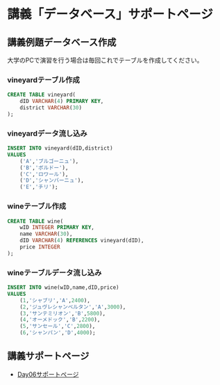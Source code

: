 # 講義「データベース」サポートページ

## 講義例題データベース作成

大学のPCで演習を行う場合は毎回これでテーブルを作成してください。

### vineyardテーブル作成
```SQL
CREATE TABLE vineyard(
    dID VARCHAR(4) PRIMARY KEY, 
    district VARCHAR(30)
);
```

### vineyardデータ流し込み

```SQL
INSERT INTO vineyard(dID,district)
VALUES
    ('A','ブルゴーニュ'),
    ('B','ボルドー'),
    ('C','ロワール'),
    ('D','シャンバーニュ'),
    ('E','チリ');
```

### wineテーブル作成
```SQL
CREATE TABLE wine(
    wID INTEGER PRIMARY KEY, 
    name VARCHAR(30), 
    dID VARCHAR(4) REFERENCES vineyard(dID), 
    price INTEGER
);
```

### wineテーブルデータ流し込み
```SQL
INSERT INTO wine(wID,name,dID,price)
VALUES
    (1,'シャブリ','A',2400), 
    (2,'ジュヴレシャンベルタン','A',3000), 
    (3,'サンテミリオン','B',5800), 
    (4,'オーメドック','B',2200), 
    (5,'サンセール','C',2800), 
    (6,'シャンパン','D',4000);
```

## 講義サポートページ

* [Day06サポートページ](day6.html)
